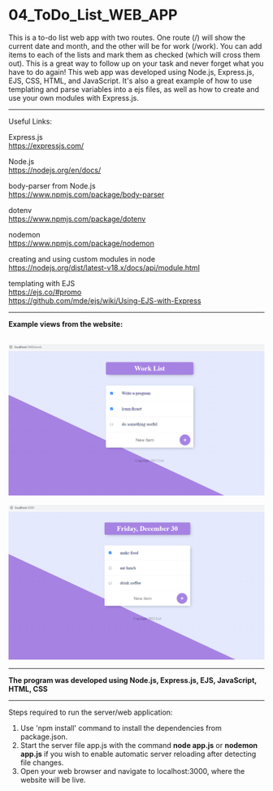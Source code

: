 # 04_ToDo_List_WEB_APP

This is a to-do list web app with two routes. One route (/) will show the current date and month, and the other will be for work (/work). You can add items to each of the lists and mark them as checked (which will cross them out). This is a great way to follow up on your task and never forget what you have to do again! This web app was developed using Node.js, Express.js, EJS, CSS, HTML, and JavaScript. It's also a great example of how to use templating and parse variables into a ejs files, as well as how to create and use your own modules with Express.js.  

---

Useful Links:

Express.js</br>
https://expressjs.com/</br>

Node.js</br>
https://nodejs.org/en/docs/</br>

body-parser from Node.js</br>
https://www.npmjs.com/package/body-parser</br>

dotenv</br>
https://www.npmjs.com/package/dotenv</br>

nodemon</br>
https://www.npmjs.com/package/nodemon</br>

creating and using custom modules in node</br>
https://nodejs.org/dist/latest-v18.x/docs/api/module.html</br>

templating with EJS</br>
https://ejs.co/#promo</br>
https://github.com/mde/ejs/wiki/Using-EJS-with-Express</br>

---

**Example views from the website:**</br>
</br>


![Screenshot](docs/img/01_img.png)</br>


![Screenshot](docs/img/02_img.png)</br>

---

**The program was developed using Node.js, Express.js, EJS, JavaScript, HTML, CSS**

---

Steps required to run the server/web application:</br>
1. Use 'npm install' command to install the dependencies from package.json.</br>
2. Start the server file app.js with the command **node app.js** or **nodemon app.js** if you wish to enable automatic server reloading after detecting file changes.</br>
3. Open your web browser and navigate to localhost:3000, where the website will be live.</br>

